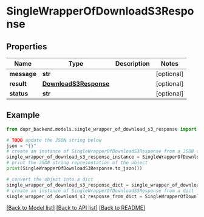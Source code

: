 # SingleWrapperOfDownloadS3Response


## Properties

Name | Type | Description | Notes
------------ | ------------- | ------------- | -------------
**message** | **str** |  | [optional] 
**result** | [**DownloadS3Response**](DownloadS3Response.md) |  | [optional] 
**status** | **str** |  | [optional] 

## Example

```python
from dupr_backend.models.single_wrapper_of_download_s3_response import SingleWrapperOfDownloadS3Response

# TODO update the JSON string below
json = "{}"
# create an instance of SingleWrapperOfDownloadS3Response from a JSON string
single_wrapper_of_download_s3_response_instance = SingleWrapperOfDownloadS3Response.from_json(json)
# print the JSON string representation of the object
print(SingleWrapperOfDownloadS3Response.to_json())

# convert the object into a dict
single_wrapper_of_download_s3_response_dict = single_wrapper_of_download_s3_response_instance.to_dict()
# create an instance of SingleWrapperOfDownloadS3Response from a dict
single_wrapper_of_download_s3_response_from_dict = SingleWrapperOfDownloadS3Response.from_dict(single_wrapper_of_download_s3_response_dict)
```
[[Back to Model list]](../README.md#documentation-for-models) [[Back to API list]](../README.md#documentation-for-api-endpoints) [[Back to README]](../README.md)


